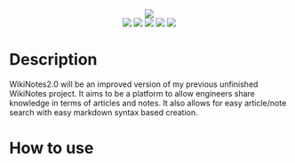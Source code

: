 <div align="center"><img src="https://user-images.githubusercontent.com/94323029/232141915-ce6074f8-3257-46e1-94fd-273b60657154.png"/></div>

<div align="center">
  <img src="https://img.shields.io/badge/fastapi-109989?style=for-the-badge&logo=FASTAPI&logoColor=white"/>
  <img src="https://img.shields.io/badge/Vue.js-35495E?style=for-the-badge&logo=vuedotjs&logoColor=4FC08D" />
  <img src="https://img.shields.io/badge/Tailwind_CSS-38B2AC?style=for-the-badge&logo=tailwind-css&logoColor=white" />
  <img src="https://img.shields.io/badge/Swagger-85EA2D?style=for-the-badge&logo=Swagger&logoColor=white" />
  <img src="https://img.shields.io/badge/PostgreSQL-316192?style=for-the-badge&logo=postgresql&logoColor=white" /></div>
  
# Description
WikiNotes2.0 will be an improved version of my previous unfinished WikiNotes project.
It aims to be a platform to allow engineers share knowledge in terms of articles and notes. It also allows for easy article/note search with easy markdown syntax based creation. 

# How to use

